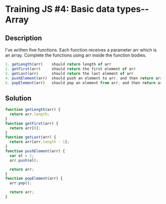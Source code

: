 # Training JS #4: Basic data types--Array

## Description

I've written five functions. Each function receives a parameter arr which is an array. Complete the functions using arr inside the function bodies.

```javascript
1. getLength(arr)    should return length of arr
2. getFirst(arr)     should return the first element of arr
3. getLast(arr)      should return the last element of arr
4. pushElement(arr)  should push an element to arr, and then return arr
5. popElement(arr)   should pop an element from arr, and then return arr
```

## Solution

```javascript
function getLength(arr) {
  return arr.length;
}
function getFirst(arr) {
  return arr[0];
}
function getLast(arr) {
  return arr[arr.length - 1];
}
function pushElement(arr) {
  var el = 1;
  arr.push(el);

  return arr;
}
function popElement(arr) {
  arr.pop();

  return arr;
}
```